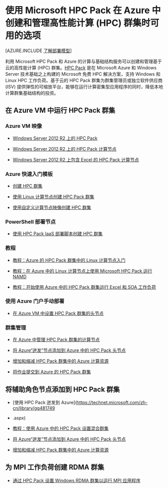 <properties
 pageTitle="云中的 HPC Pack 群集选项 | Windows Azure"
 description="了解用于在 Azure 云中创建和管理高性能计算 (HPC) 群集的 Microsoft HPC Pack 选项"
 services="virtual-machines,cloud-services"
 documentationCenter=""
 authors="dlepow"
 manager="timlt"
 editor=""
 tags="azure-resource-manager,azure-service-management"/>
<tags
	ms.service="virtual-machines"
	ms.date="10/08/2015"
	wacn.date="11/27/2015"/>

# 使用 Microsoft HPC Pack 在 Azure 中创建和管理高性能计算 (HPC) 群集时可用的选项

[AZURE.INCLUDE [了解部署模型](../includes/learn-about-deployment-models-both-include.md)]


利用 Microsoft HPC Pack 和 Azure 的计算与基础结构服务可以创建和管理基于云的高性能计算 (HPC) 群集。[HPC Pack](https://technet.microsoft.com/zh-cn/library/jj899572.aspx) 是在 Microsoft Azure 和 Windows Server 技术基础之上构建的 Microsoft 免费 HPC 解决方案，支持 Windows 和 Linux HPC 工作负荷。基于云的 HPC Pack 群集为群集管理员或独立软件供应商 (ISV) 提供弹性的可缩放平台，能够在运行计算密集型应用程序的同时，降低本地计算群集基础结构的投资。

<!-- Take advantage of automated tools for HPC Pack cluster deployment in Azure VMs, including an HPC Pack image that can be used with either Azure quickstart templates or Azure PowerShell scripts, or deploy your cluster manually in the Azure portal.-->


## 在 Azure VM 中运行 HPC Pack 群集


### Azure VM 映像

* [Windows Server 2012 R2 上的 HPC Pack](http://azure.microsoft.com/marketplace/partners/microsoft/hpcpack2012r2onwindowsserver2012r2/)

* [Windows Server 2012 R2 上的 HPC Pack 计算节点](http://azure.microsoft.com/marketplace/partners/microsoft/hpcpack2012r2computenodeonwindowsserver2012r2/)

* [Windows Server 2012 R2 上包含 Excel 的 HPC Pack 计算节点](http://azure.microsoft.com/marketplace/partners/microsoft/hpcpack2012r2computenodewithexcelonwindowsserver2012r2/)

### Azure 快速入门模板

* [创建 HPC 群集](https://azure.microsoft.com/documentation/templates/create-hpc-cluster/)

* [使用 Linux 计算节点创建 HPC Pack 群集](https://azure.microsoft.com/documentation/templates/create-hpc-cluster-linux-cn/)

* [使用自定义计算节点映像创建 HPC 群集](https://azure.microsoft.com/documentation/templates/create-hpc-cluster-custom-image/)

### PowerShell 部署节点

* [使用 HPC Pack IaaS 部署脚本创建 HPC 群集](/documentation/articles/virtual-machines-hpcpack-cluster-powershell-script)

### 教程

* [教程：Azure 的 HPC Pack 群集中的 Linux 计算节点入门](../virtual-machines/virtual-machines-linux-cluster-hpcpack.md)

* [教程：在 Azure 中的 Linux 计算节点上使用 Microsoft HPC Pack 运行 NAMD](../virtual-machines/virtual-machines-linux-cluster-hpcpack-namd.md)

* [教程：开始使用 Azure 中的 HPC Pack 群集运行 Excel 和 SOA 工作负荷](../virtual-machines/virtual-machines-excel-cluster-hpcpack.md)



### 使用 Azure 门户手动部署



* [在 Azure VM 中设置 HPC Pack 群集的头节点](/documentation/articles/virtual-machines-hpcpack-cluster-headnode)

### 群集管理

* [在 Azure 中管理 HPC Pack 群集的计算节点](/documentation/articles/virtual-machines-hpcpack-cluster-node-manage)

* [将 Azure“迸发”节点添加到 Azure 中的 HPC Pack 头节点](/documentation/articles/virtual-machines-hpcpack-cluster-node-burst)

* [增加和缩减 HPC Pack 群集中的 Azure 计算资源](/documentation/articles/virtual-machines-hpcpack-cluster-node-autogrowshrink)

* [将作业提交到 Azure 的 HPC Pack 群集](/documentation/articles/virtual-machines-hpcpack-cluster-submit-jobs)



## 将辅助角色节点添加到 HPC Pack 群集


* [使用 HPC Pack 迸发到 Azure](https://technet.microsoft.com/zh-cn/library/gg481749
* .aspx)

* [教程：使用 Azure 中的 HPC Pack 设置混合群集](../cloud-services/cloud-services-setup-hybrid-hpcpack-cluster.md)

* [将 Azure“迸发”节点添加到 Azure 中的 HPC Pack 头节点](/documentation/articles/virtual-machines-hpcpack-cluster-node-burst)

* [增加和缩减 HPC Pack 群集中的 Azure 计算资源](/documentation/articles/virtual-machines-hpcpack-cluster-node-autogrowshrink)


## 为 MPI 工作负荷创建 RDMA 群集

* [通过 HPC Pack 设置 Windows RDMA 群集以运行 MPI 应用程序](/documentation/articles/virtual-machines-windows-hpcpack-cluster-rdma)

<!-- * [Set up a Linux RDMA cluster to run MPI applications](/documentation/articles/virtual-machines-linux-hpcpack-cluster-rdma) -->

<!---HONumber=82-->